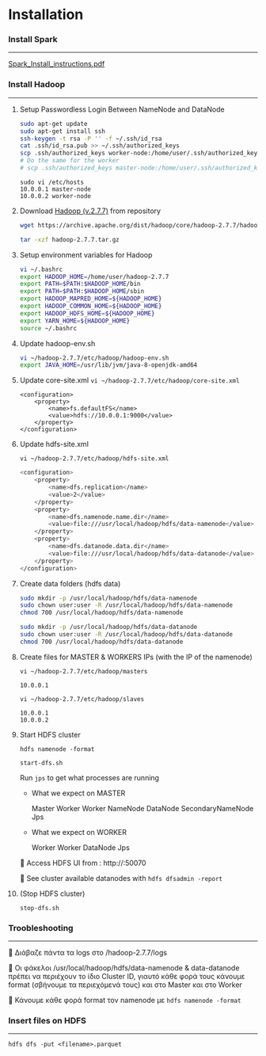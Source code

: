 # Installation

### Install Spark
---

[Spark_Install_instructions.pdf](https://github.com/nickbel7/ntua-advanced-databases/data/Spark_Install_instructions.pdf)


### Install Hadoop

---

[](https://sparkbyexamples.com/hadoop/apache-hadoop-installation/)

1. Setup Passwordless Login Between NameNode and DataNode
    
    ```bash
    sudo apt-get update
    sudo apt-get install ssh
    ssh-keygen -t rsa -P '' -f ~/.ssh/id_rsa
    cat .ssh/id_rsa.pub >> ~/.ssh/authorized_keys
    scp .ssh/authorized_keys worker-node:/home/user/.ssh/authorized_keys
    # Do the same for the worker
    # scp .ssh/authorized_keys master-node:/home/user/.ssh/authorized_keys
    ```
    
    ```
    sudo vi /etc/hosts
    10.0.0.1 master-node
    10.0.0.2 worker-node
    ```
    
2. Download [Hadoop (v.2.7.7)](https://archive.apache.org/dist/hadoop/core/hadoop-2.7.7/) from repository
    
    ```bash
    wget https://archive.apache.org/dist/hadoop/core/hadoop-2.7.7/hadoop-2.7.7.tar.gz
    ```
    
    ```bash
    tar -xzf hadoop-2.7.7.tar.gz
    ```
    
3. Setup environment variables for Hadoop
    
    ```bash
    vi ~/.bashrc
    export HADOOP_HOME=/home/user/hadoop-2.7.7
    export PATH=$PATH:$HADOOP_HOME/bin
    export PATH=$PATH:$HADOOP_HOME/sbin
    export HADOOP_MAPRED_HOME=${HADOOP_HOME}
    export HADOOP_COMMON_HOME=${HADOOP_HOME}
    export HADOOP_HDFS_HOME=${HADOOP_HOME}
    export YARN_HOME=${HADOOP_HOME}
    source ~/.bashrc
    ```
    
4. Update hadoop-env.sh
    
    ```bash
    vi ~/hadoop-2.7.7/etc/hadoop/hadoop-env.sh
    export JAVA_HOME=/usr/lib/jvm/java-8-openjdk-amd64
    ```
    
5. Update core-site.xml
`vi ~/hadoop-2.7.7/etc/hadoop/core-site.xml`
    
    ```
    <configuration>
        <property>
            <name>fs.defaultFS</name>
            <value>hdfs://10.0.0.1:9000</value>
        </property>
    </configuration>
    ```
    
6. Update hdfs-site.xml
    
    `vi ~/hadoop-2.7.7/etc/hadoop/hdfs-site.xml`
    
    ```bash
    <configuration>
        <property>
            <name>dfs.replication</name>
            <value>2</value>
        </property>
        <property>
            <name>dfs.namenode.name.dir</name>
            <value>file:///usr/local/hadoop/hdfs/data-namenode</value>
        </property>
        <property>
            <name>dfs.datanode.data.dir</name>
            <value>file:///usr/local/hadoop/hdfs/data-datanode</value>
        </property>
    </configuration>
    ```
    
7. Create data folders (hdfs data)
    
    ```bash
    sudo mkdir -p /usr/local/hadoop/hdfs/data-namenode
    sudo chown user:user -R /usr/local/hadoop/hdfs/data-namenode
    chmod 700 /usr/local/hadoop/hdfs/data-namenode
    ```
    
    ```bash
    sudo mkdir -p /usr/local/hadoop/hdfs/data-datanode
    sudo chown user:user -R /usr/local/hadoop/hdfs/data-datanode
    chmod 700 /usr/local/hadoop/hdfs/data-datanode
    ```
    
8. Create files for MASTER & WORKERS IPs (with the IP of the namenode)
    
    `vi ~/hadoop-2.7.7/etc/hadoop/masters`
    
    ```
    10.0.0.1
    ```
    
    `vi ~/hadoop-2.7.7/etc/hadoop/slaves`
    
    ```
    10.0.0.1
    10.0.0.2
    ```
    
9. Start HDFS cluster
    
    `hdfs namenode -format`
    
    `start-dfs.sh`
    
    Run `jps` to get what processes are running
    
    - What we expect on MASTER
        
        Master
        Worker
        Worker
        NameNode
        DataNode
        SecondaryNameNode
        Jps
        
    - What we expect on WORKER
        
        Worker
        Worker
        DataNode
        Jps
        
    
    📌 Access HDFS UI from : http://<global-ip>:50070
    
    📌 See cluster available datanodes with `hdfs dfsadmin -report`
    
10. (Stop HDFS cluster)
    
    `stop-dfs.sh`
    

### Troobleshooting
---

📌 Διάβαζε πάντα τα logs στο /hadoop-2.7.7/logs

📌 Οι φάκελοι /usr/local/hadoop/hdfs/data-namenode & data-datanode πρέπει να περιέχουν το ίδιο Cluster ID, γιαυτό κάθε φορά τους κάνουμε format (σβήνουμε τα περιεχόμενά τους) και στο Master και στο Worker

📌 Κάνουμε κάθε φορά format τον namenode με `hdfs namenode -format`

### Insert files on HDFS

---

`hdfs dfs -put <filename>.parquet`
